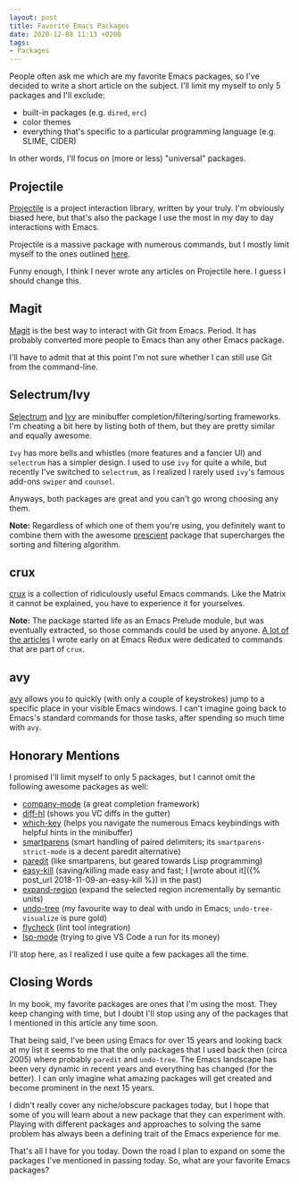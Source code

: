 ```yaml
---
layout: post
title: Favorite Emacs Packages
date: 2020-12-08 11:13 +0200
tags:
- Packages
---
```


People often ask me which are my favorite Emacs packages, so I've decided
to write a short article on the subject. I'll limit my myself to only 5 packages
and I'll exclude:

* built-in packages (e.g. `dired`, `erc`)
* color themes
* everything that's specific to a particular programming language (e.g. SLIME, CIDER)

In other words, I'll focus on (more or less) "universal" packages.

## Projectile

[Projectile](https://github.com/bbatsov/projectile) is a project interaction library, written by your truly.
I'm obviously biased here, but that's also the package I use the most in my day to day interactions with Emacs.

Projectile is a massive package with numerous commands, but I mostly limit myself to the ones outlined
[here](https://docs.projectile.mx/projectile/usage.html#basic-usage).

Funny enough, I think I never wrote any articles on Projectile here. I guess I should change this.

## Magit

[Magit](https://magit.vc/) is the best way to interact with Git from Emacs. Period.
It has probably converted more people to Emacs than any other Emacs package.

I'll have to admit that at this point I'm not sure whether I can still use Git from the command-line.

## Selectrum/Ivy

[Selectrum](https://github.com/raxod502/selectrum) and [Ivy](https://github.com/abo-abo/swiper#ivy) are minibuffer completion/filtering/sorting frameworks.
I'm cheating a bit here by listing both of them, but they are pretty similar and
equally awesome.

`Ivy` has more bells and whistles (more features and a fancier UI) and
`selectrum` has a simpler design. I used to use `ivy` for quite a while,
but recently I've switched to `selectrum`, as I realized I rarely used
`ivy`'s famous add-ons `swiper` and `counsel`.

Anyways, both packages are great and you can't go wrong choosing any them.

**Note:** Regardless of which one of them you're using, you definitely
want to combine them with the awesome
[prescient](https://github.com/raxod502/prescient.el) package that
supercharges the sorting and filtering algorithm.

## crux

[crux](https://github.com/bbatsov/crux) is a collection of ridiculously useful Emacs commands. Like the Matrix it cannot be explained, you have to experience it for yourselves.

**Note:** The package started life as an Emacs Prelude module, but was eventually extracted, so those commands could be used by anyone.
[A lot of the articles](https://emacsredux.com/tags/#crux) I wrote early on at Emacs Redux were dedicated to commands that are part of `crux`.

## avy

[avy](https://github.com/abo-abo/avy) allows you to quickly (with only
a couple of keystrokes) jump to a specific place in your visible Emacs
windows.  I can't imagine going back to Emacs's standard commands for
those tasks, after spending so much time with `avy`.

## Honorary Mentions

I promised I'll limit myself to only 5 packages, but I cannot omit the following awesome packages as well:

* [company-mode](https://company-mode.github.io/) (a great completion framework)
* [diff-hl](https://github.com/dgutov/diff-hl) (shows you VC diffs in the gutter)
* [which-key](https://github.com/justbur/emacs-which-key) (helps you navigate the numerous Emacs keybindings with helpful hints in the minibuffer)
* [smartparens](https://github.com/Fuco1/smartparens) (smart handling of paired delimiters; its `smartparens-strict-mode` is a decent paredit alternative)
* [paredit](https://mumble.net/~campbell/emacs/paredit.html) (like smartparens, but geared towards Lisp programming)
* [easy-kill](https://github.com/leoliu/easy-kill) (saving/killing made easy and fast; I [wrote about it]({% post_url 2018-11-09-an-easy-kill %}) in the past)
* [expand-region](https://github.com/magnars/expand-region.el) (expand the selected region incrementally by semantic units)
* [undo-tree](http://www.dr-qubit.org/undo-tree.html) (my favourite way to deal with undo in Emacs; `undo-tree-visualize` is pure gold)
* [flycheck](https://www.flycheck.org) (lint tool integration)
* [lsp-mode](https://emacs-lsp.github.io/lsp-mode/) (trying to give VS Code a run for its money)

I'll stop here, as I realized I use quite a few packages all the time.

## Closing Words

In my book, my favorite packages are ones that I'm using the
most. They keep changing with time, but I doubt I'll stop using any of
the packages that I mentioned in this article any time soon.

That being said, I've been using Emacs for over 15 years and looking
back at my list it seems to me that the only packages that I used back
then (circa 2005) where probably `paredit` and `undo-tree`. The Emacs
landscape has been very dynamic in recent years and everything has
changed (for the better). I can only imagine what amazing packages
will get created and become prominent in the next 15 years.

I didn't really cover any niche/obscure packages today, but I hope that some of you will learn about a new package
that they can experiment with. Playing with different packages and approaches to solving the same problem has always
been a defining trait of the Emacs experience for me.

That's all I have for you today. Down the road I plan to expand on some the packages I've mentioned in passing today.
So, what are your favorite Emacs packages?
